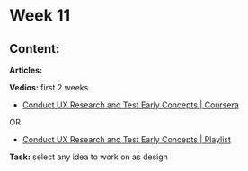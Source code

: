 # Week 11

## Content:

 **Articles:**


 **Vedios:**
 first 2 weeks
 - [Conduct UX Research and Test Early Concepts  | Coursera](https://www.coursera.org/learn/conduct-ux-research?specialization=ux-design-certificate)
   
  OR<br>
- [Conduct UX Research and Test Early Concepts | Playlist](https://www.youtube.com/playlist?list=PLTZYG7bZ1u6okbLGD5GSWVflaYBk165rk) <br>



 **Task:**
 select any idea to work on as design

